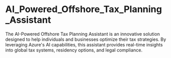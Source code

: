 # AI_Powered_Offshore_Tax_Planning_Assistant
The AI-Powered Offshore Tax Planning Assistant is an innovative solution designed to help individuals and businesses optimize their tax strategies. By leveraging Azure's AI capabilities, this assistant provides real-time insights into global tax systems, residency options, and legal compliance.
